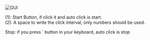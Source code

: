 ![GUI](https://user-images.githubusercontent.com/112751504/216489356-74acd007-69e1-4eff-959f-2bc6157d393f.jpg)

(1): Start Button, if click it and auto click is start.<br>
(2): A space to write the click interval, only numbers should be used.<br>

Stop: if you press ` button in your keyboard, auto click is stop
